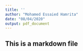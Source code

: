 ```yaml
---
title: ''
author: "Mohamed Essaied Hamrita"
date: "08/04/2020"
output: pdf_document
---
```


## This is a markdown file
